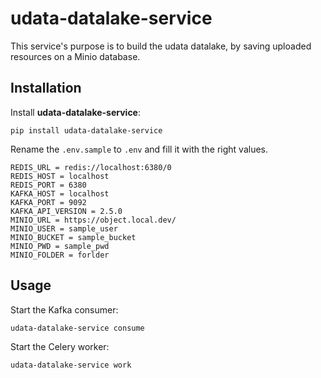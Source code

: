 # udata-datalake-service

This service's purpose is to build the udata datalake, by saving uploaded resources on a Minio database.

## Installation

Install **udata-datalake-service**:

```shell
pip install udata-datalake-service
```

Rename the `.env.sample` to `.env` and fill it with the right values.

```shell
REDIS_URL = redis://localhost:6380/0
REDIS_HOST = localhost
REDIS_PORT = 6380
KAFKA_HOST = localhost
KAFKA_PORT = 9092
KAFKA_API_VERSION = 2.5.0
MINIO_URL = https://object.local.dev/
MINIO_USER = sample_user
MINIO_BUCKET = sample_bucket
MINIO_PWD = sample_pwd
MINIO_FOLDER = forlder
```

## Usage

Start the Kafka consumer:

```shell
udata-datalake-service consume
```

Start the Celery worker:

```shell
udata-datalake-service work
```
